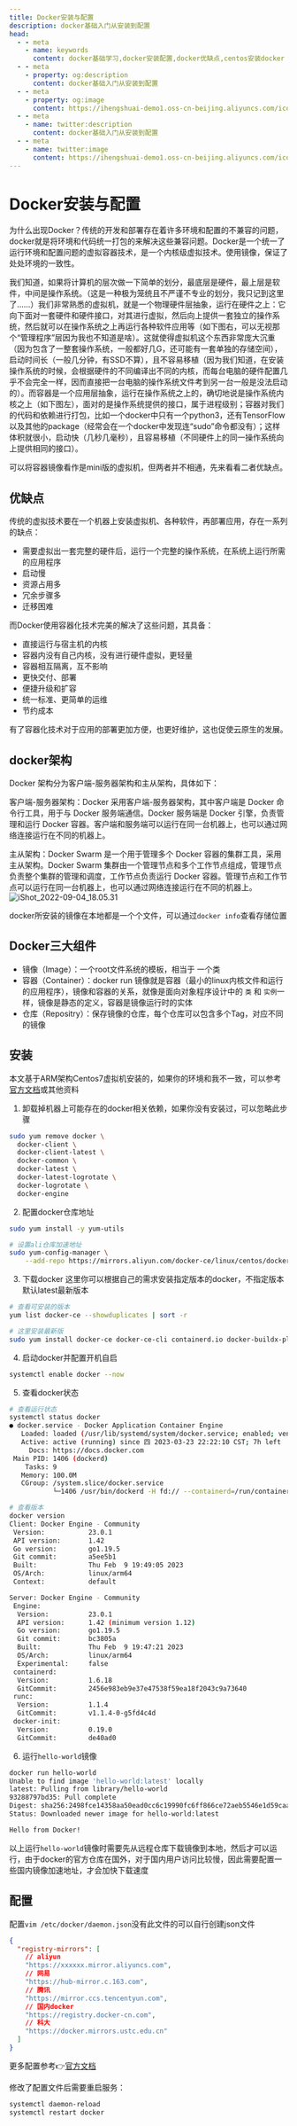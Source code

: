 ```yaml
---
title: Docker安装与配置
description: docker基础入门从安装到配置
head:
  - - meta
    - name: keywords
      content: docker基础学习,docker安装配置,docker优缺点,centos安装docker
  - - meta
    - property: og:description
      content: docker基础入门从安装到配置
  - - meta
    - property: og:image
      content: https://ihengshuai-demo1.oss-cn-beijing.aliyuncs.com/icon-docker.png
  - - meta
    - name: twitter:description
      content: docker基础入门从安装到配置
  - - meta
    - name: twitter:image
      content: https://ihengshuai-demo1.oss-cn-beijing.aliyuncs.com/icon-docker.png
---
```


# Docker安装与配置

为什么出现Docker？传统的开发和部署存在着许多环境和配置的不兼容的问题，docker就是将环境和代码统一打包的来解决这些兼容问题。Docker是一个统一了运行环境和配置问题的虚拟容器技术，是一个内核级虚拟技术。使用镜像，保证了处处环境的一致性。

我们知道，如果将计算机的层次做一下简单的划分，最底层是硬件，最上层是软件，中间是操作系统。（这是一种极为笼统且不严谨不专业的划分，我只记到这里了……）我们非常熟悉的虚拟机，就是一个物理硬件层抽象，运行在硬件之上：它向下面对一套硬件和硬件接口，对其进行虚拟，然后向上提供一套独立的操作系统，然后就可以在操作系统之上再运行各种软件应用等（如下图右，可以无视那个“管理程序”层因为我也不知道是啥）。这就使得虚拟机这个东西非常庞大沉重（因为包含了一整套操作系统，一般都好几G，还可能有一套单独的存储空间），启动时间长（一般几分钟，有SSD不算），且不容易移植（因为我们知道，在安装操作系统的时候，会根据硬件的不同编译出不同的内核，而每台电脑的硬件配置几乎不会完全一样，因而直接把一台电脑的操作系统文件考到另一台一般是没法启动的）。而容器是一个应用层抽象，运行在操作系统之上的，确切地说是操作系统内核之上（如下图左），面对的是操作系统提供的接口，属于进程级别；容器对我们的代码和依赖进行打包，比如一个docker中只有一个python3，还有TensorFlow以及其他的package（经常会在一个docker中发现连“sudo”命令都没有）；这样体积就很小，启动快（几秒几毫秒），且容易移植（不同硬件上的同一操作系统向上提供相同的接口）。

可以将容器镜像看作是mini版的虚拟机，但两者并不相通，先来看看二者优缺点。

## 优缺点
传统的虚拟技术要在一个机器上安装虚拟机、各种软件，再部署应用，存在一系列的缺点：
- 需要虚拟出一套完整的硬件后，运行一个完整的操作系统，在系统上运行所需的应用程序
- 启动慢
- 资源占用多
- 冗余步骤多
- 迁移困难

而Docker使用容器化技术完美的解决了这些问题，其具备：
- 直接运行与宿主机的内核
- 容器内没有自己内核，没有进行硬件虚拟，更轻量
- 容器相互隔离，互不影响
- 更快交付、部署
- 便捷升级和扩容
- 统一标准、更简单的运维
- 节约成本

有了容器化技术对于应用的部署更加方便，也更好维护，这也促使云原生的发展。

## docker架构
Docker 架构分为客户端-服务器架构和主从架构，具体如下：

客户端-服务器架构：Docker 采用客户端-服务器架构，其中客户端是 Docker 命令行工具，用于与 Docker 服务端通信。Docker 服务端是 Docker 引擎，负责管理和运行 Docker 容器。客户端和服务端可以运行在同一台机器上，也可以通过网络连接运行在不同的机器上。

主从架构：Docker Swarm 是一个用于管理多个 Docker 容器的集群工具，采用主从架构。Docker Swarm 集群由一个管理节点和多个工作节点组成，管理节点负责整个集群的管理和调度，工作节点负责运行 Docker 容器。管理节点和工作节点可以运行在同一台机器上，也可以通过网络连接运行在不同的机器上。
![iShot_2022-09-04_18.05.31](https://ihengshuai-demo1.oss-cn-beijing.aliyuncs.com/iShot_2022-09-04_18.05.31.png)

docker所安装的镜像在本地都是一个个文件，可以通过`docker info`查看存储位置

## Docker三大组件
- 镜像（Image）：一个root文件系统的模板，相当于 一个类
- 容器（Container）：docker run 镜像就是容器（最小的linux内核文件和运行的应用程序），镜像和容器的关系，就像是面向对象程序设计中的 `类` 和 `实例`一样，镜像是静态的定义，容器是镜像运行时的实体
- 仓库（Repositry）：保存镜像的仓库，每个仓库可以包含多个Tag，对应不同的镜像

## 安装
本文基于ARM架构Centos7虚拟机安装的，如果你的环境和我不一致，可以参考[官方文档](https://docs.docker.com/engine/install/)或其他资料

1. 卸载掉机器上可能存在的docker相关依赖，如果你没有安装过，可以忽略此步骤
```sh
sudo yum remove docker \
  docker-client \
  docker-client-latest \
  docker-common \
  docker-latest \
  docker-latest-logrotate \
  docker-logrotate \
  docker-engine
```

2. 配置docker仓库地址
```sh
sudo yum install -y yum-utils

# 设置ali仓库加速地址
sudo yum-config-manager \
    --add-repo https://mirrors.aliyun.com/docker-ce/linux/centos/docker-ce.repo
```

3. 下载docker
这里你可以根据自己的需求安装指定版本的docker，不指定版本默认latest最新版本
```sh
# 查看可安装的版本
yum list docker-ce --showduplicates | sort -r

# 这里安装最新版
sudo yum install docker-ce docker-ce-cli containerd.io docker-buildx-plugin docker-compose-plugin
```

4. 启动docker并配置开机自启
```sh
systemctl enable docker --now
```

5. 查看docker状态
```sh
# 查看运行状态
systemctl status docker
● docker.service - Docker Application Container Engine
   Loaded: loaded (/usr/lib/systemd/system/docker.service; enabled; vendor preset: disabled)
   Active: active (running) since 四 2023-03-23 22:22:10 CST; 7h left
     Docs: https://docs.docker.com
 Main PID: 1406 (dockerd)
    Tasks: 9
   Memory: 100.0M
   CGroup: /system.slice/docker.service
           └─1406 /usr/bin/dockerd -H fd:// --containerd=/run/containerd/containerd.sock

# 查看版本
docker version
Client: Docker Engine - Community
 Version:           23.0.1
 API version:       1.42
 Go version:        go1.19.5
 Git commit:        a5ee5b1
 Built:             Thu Feb  9 19:49:05 2023
 OS/Arch:           linux/arm64
 Context:           default

Server: Docker Engine - Community
 Engine:
  Version:          23.0.1
  API version:      1.42 (minimum version 1.12)
  Go version:       go1.19.5
  Git commit:       bc3805a
  Built:            Thu Feb  9 19:47:21 2023
  OS/Arch:          linux/arm64
  Experimental:     false
 containerd:
  Version:          1.6.18
  GitCommit:        2456e983eb9e37e47538f59ea18f2043c9a73640
 runc:
  Version:          1.1.4
  GitCommit:        v1.1.4-0-g5fd4c4d
 docker-init:
  Version:          0.19.0
  GitCommit:        de40ad0
```

6. 运行`hello-world`镜像
```sh
docker run hello-world
Unable to find image 'hello-world:latest' locally
latest: Pulling from library/hello-world
93288797bd35: Pull complete
Digest: sha256:2498fce14358aa50ead0cc6c19990fc6ff866ce72aeb5546e1d59caac3d0d60f
Status: Downloaded newer image for hello-world:latest

Hello from Docker!
```
以上运行`hello-world`镜像时需要先从远程仓库下载镜像到本地，然后才可以运行，由于docker的官方仓库在国外，对于国内用户访问比较慢，因此需要配置一些国内镜像加速地址，才会加快下载速度

## 配置
配置`vim /etc/docker/daemon.json`没有此文件的可以自行创建json文件
```json
{
  "registry-mirrors": [
  	// aliyun
    "https://xxxxxx.mirror.aliyuncs.com",
    // 网易
    "https://hub-mirror.c.163.com",
    // 腾讯
    "https://mirror.ccs.tencentyun.com",
    // 国内docker
    "https://registry.docker-cn.com",
    // 科大
    "https://docker.mirrors.ustc.edu.cn"
  ]
}
```

更多配置参考:point_right:[官方文档](https://docs.docker.com/engine/reference/commandline/dockerd/#daemon)

修改了配置文件后需要重启服务：
```sh
systemctl daemon-reload
systemctl restart docker
```


<Reward />
<Gitalk />







